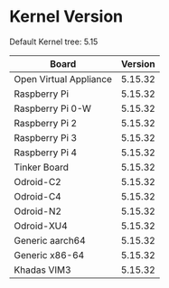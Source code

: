 
# Kernel Version

Default Kernel tree: 5.15

| Board | Version |
|-------|---------|
| Open Virtual Appliance | 5.15.32 |
| Raspberry Pi | 5.15.32 |
| Raspberry Pi 0-W | 5.15.32 |
| Raspberry Pi 2 | 5.15.32 |
| Raspberry Pi 3 | 5.15.32 |
| Raspberry Pi 4 | 5.15.32 |
| Tinker Board | 5.15.32 |
| Odroid-C2 | 5.15.32 |
| Odroid-C4 | 5.15.32 |
| Odroid-N2 | 5.15.32 |
| Odroid-XU4 | 5.15.32 |
| Generic aarch64 | 5.15.32 |
| Generic x86-64 | 5.15.32 |
| Khadas VIM3 | 5.15.32 |
